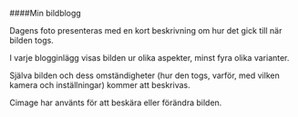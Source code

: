 ####Min bildblogg

Dagens foto presenteras med en kort beskrivning om hur det gick till när bilden togs.

I varje blogginlägg visas bilden ur olika aspekter, minst fyra olika varianter.

Själva bilden och dess omständigheter (hur den togs, varför, med vilken kamera
och inställningar) kommer att beskrivas.

Cimage har använts för att beskära eller förändra bilden.
